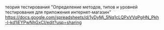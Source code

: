 теория тестирования
 "Определение методов, типов и уровней тестирования для приложения интернет-магазин" https://docs.google.com/spreadsheets/d/1yDyMj_5Nq1cLQPxVVqPgHN_Pkh-l-kd1iEYPwNhGxCI/edit?usp=sharing
